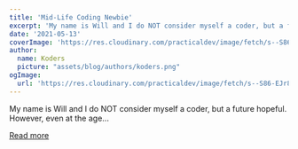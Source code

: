 ```yaml
---
title: 'Mid-Life Coding Newbie'
excerpt: 'My name is Will and I do NOT consider myself a coder, but a future hopeful. However, even at the age...'
date: '2021-05-13'
coverImage: 'https://res.cloudinary.com/practicaldev/image/fetch/s--S86-EJr8--/c_imagga_scale,f_auto,fl_progressive,h_420,q_auto,w_1000/https://dev-to-uploads.s3.amazonaws.com/uploads/articles/2w09hnxcjp9crh65i3cw.jpg'
author:
  name: Koders
  picture: "assets/blog/authors/koders.png"
ogImage:
  url: 'https://res.cloudinary.com/practicaldev/image/fetch/s--S86-EJr8--/c_imagga_scale,f_auto,fl_progressive,h_420,q_auto,w_1000/https://dev-to-uploads.s3.amazonaws.com/uploads/articles/2w09hnxcjp9crh65i3cw.jpg'
---
```


My name is Will and I do NOT consider myself a coder, but a future hopeful. However, even at the age...

[Read more](https://dev.to/ravhawk/mid-life-coding-newbie-3ai3)
